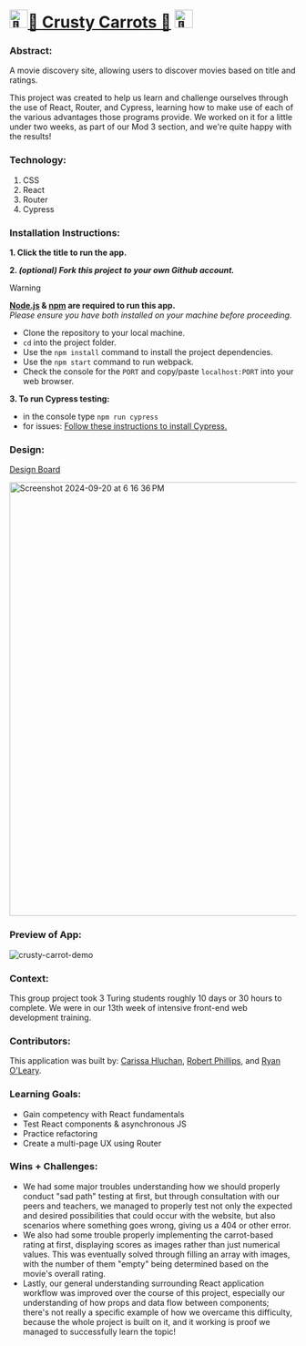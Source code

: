 # <picture><source srcset="https://fonts.gstatic.com/s/e/notoemoji/latest/1f37f/512.webp" type="image/webp"><img src="https://fonts.gstatic.com/s/e/notoemoji/latest/1f37f/512.gif" alt="🍿" width="32" height="32"></picture>[🥕 Crusty Carrots 🥕](https://carissahluchan.github.io/crusty-carrots/) <picture><source srcset="https://fonts.gstatic.com/s/e/notoemoji/latest/1f37f/512.webp" type="image/webp"><img src="https://fonts.gstatic.com/s/e/notoemoji/latest/1f37f/512.gif" alt="🍿" width="32" height="32"></picture>
### Abstract:
[//]: <> (Briefly describe what you built and its features. What problem is the app solving? How does this application solve that problem?)
A movie discovery site, allowing users to discover movies based on title and ratings.

This project was created to help us learn and challenge ourselves through the use of React, Router, and Cypress, learning how to make use of each of the various advantages those programs provide. We worked on it for a little under two weeks, as part of our Mod 3 section, and we're quite happy with the results!

### Technology:
1. CSS
2. React
3. Router
4. Cypress

### Installation Instructions:
[//]: <> (What steps does a person have to take to get your app cloned down and running?)
**1. Click the title to run the app.**

**2. _(optional) Fork this project to your own Github account._**
> [!WARNING]
> **[Node.js](https://nodejs.org/en) & [npm](https://www.npmjs.com/) are required to run this app.**<br>
> _Please ensure you have both installed on your machine before proceeding._
- Clone the repository to your local machine.
- `cd` into the project folder.
- Use the `npm install` command to install the project dependencies.
- Use the `npm start` command to run webpack.
- Check the console for the `PORT` and copy/paste `localhost:PORT` into your web browser.

**3. To run Cypress testing:**
- in the console type `npm run cypress`
- for issues: [Follow these instructions to install Cypress.](https://on.cypress.io/guides/installing-and-running#section-installing)

### Design:
[Design Board](https://miro.com/app/board/uXjVKnGMODA=/)

<img width="762" alt="Screenshot 2024-09-20 at 6 16 36 PM" src="https://github.com/user-attachments/assets/d19a8b55-a761-4c58-a035-bc141bbd990a">

### Preview of App:
[//]: <> (Provide ONE gif or screenshot of your application - choose the "coolest" piece of functionality to show off.)
![crusty-carrot-demo](https://github.com/user-attachments/assets/7738e5ef-da20-44ca-a04c-de4e8fd2a150)

### Context:
[//]: <> (Give some context for the project here. How long did you have to work on it? How far into the Turing program are you?)
This group project took 3 Turing students roughly 10 days or 30 hours to complete. We were in our 13th week of intensive front-end web development training.

### Contributors:
[//]: <> (Who worked on this application? Link to their GitHubs.)
This application was built by:
[Carissa Hluchan](https://github.com/CarissaHluchan),
[Robert Phillips](https://github.com/robert-phillips33), and
[Ryan O'Leary](https://github.com/ROlearyPro).

### Learning Goals:
[//]: <> (What were the learning goals of this project? What tech did you work with?)
- Gain competency with React fundamentals
- Test React components & asynchronous JS
- Practice refactoring
- Create a multi-page UX using Router

### Wins + Challenges:
[//]: <> (What are 2-3 wins you have from this project? What were some challenges you faced - and how did you get over them?)
- We had some major troubles understanding how we should properly conduct "sad path" testing at first, but through consultation with our peers and teachers, we managed to properly test not only the expected and desired possibilities that could occur with the website, but also scenarios where something goes wrong, giving us a 404 or other error. 
- We also had some trouble properly implementing the carrot-based rating at first, displaying scores as images rather than just numerical values. This was eventually solved through filling an array with images, with the number of them "empty" being determined based on the movie's overall rating. 
- Lastly, our general understanding surrounding React application workflow was improved over the course of this project, especially our understanding of how props and data flow between components; there's not really a specific example of how we overcame this difficulty, because the whole project is built on it, and it working is proof we managed to successfully learn the topic!  
